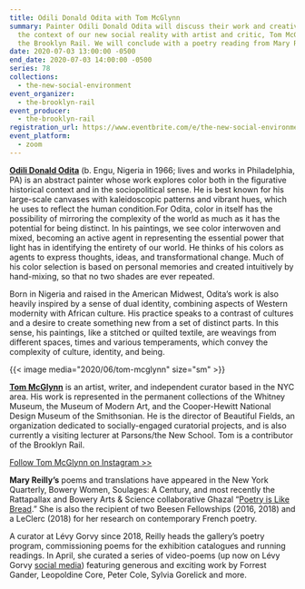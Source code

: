 ```yaml
---
title: Odili Donald Odita with Tom McGlynn
summary: Painter Odili Donald Odita will discuss their work and creative life in
  the context of our new social reality with artist and critic, Tom McGlynn of
  the Brooklyn Rail. We will conclude with a poetry reading from Mary Reilly.
date: 2020-07-03 13:00:00 -0500
end_date: 2020-07-03 14:00:00 -0500
series: 78
collections:
  - the-new-social-environment
event_organizer:
  - the-brooklyn-rail
event_producer:
  - the-brooklyn-rail
registration_url: https://www.eventbrite.com/e/the-new-social-environment-78-odili-donald-odita-tickets-111191051428
event_platform:
  - zoom
---
```

**[Odili Donald Odita](https://jackshainman.com/artists/odili_donald_odita)** (b. Engu, Nigeria in 1966; lives and works in Philadelphia, PA) is an abstract painter whose work explores color both in the figurative historical context and in the sociopolitical sense. He is best known for his large-scale canvases with kaleidoscopic patterns and vibrant hues, which he uses to reflect the human condition.For Odita, color in itself has the possibility of mirroring the complexity of the world as much as it has the potential for being distinct. In his paintings, we see color interwoven and mixed, becoming an active agent in representing the essential power that light has in identifying the entirety of our world. He thinks of his colors as agents to express thoughts, ideas, and transformational change. Much of his color selection is based on personal memories and created intuitively by hand-mixing, so that no two shades are ever repeated.

Born in Nigeria and raised in the American Midwest, Odita’s work is also heavily inspired by a sense of dual identity, combining aspects of Western modernity with African culture. His practice speaks to a contrast of cultures and a desire to create something new from a set of distinct parts. In this sense, his paintings, like a stitched or quilted textile, are weavings from different spaces, times and various temperaments, which convey the complexity of culture, identity, and being.

{{< image media="2020/06/tom-mcglynn" size="sm" >}}

**[Tom McGlynn](www.tommcglynnart.com)** is an artist, writer, and independent curator based in the NYC area. His work is represented in the permanent collections of the Whitney Museum, the Museum of Modern Art, and the Cooper-Hewitt National Design Museum of the Smithsonian. He is the director of Beautiful Fields, an organization dedicated to socially-engaged curatorial projects, and is also currently a visiting lecturer at Parsons/the New School. Tom is a contributor of the Brooklyn Rail.

[Follow Tom McGlynn on Instagram >>](https://www.instagram.com/tom_mcglynn/)

**Mary Reilly’s** poems and translations have appeared in the New York Quarterly, Bowery Women, Soulages: A Century, and most recently the Rattapallax and Bowery Arts & Science collaborative Ghazal “[Poetry is Like Bread](https://poets.org/poem/you-1).” She is also the recipient of two Beesen Fellowships (2016, 2018) and a LeClerc (2018) for her research on contemporary French poetry.

A curator at Lévy Gorvy since 2018, Reilly heads the gallery’s poetry program, commissioning poems for the exhibition catalogues and running readings. In April, she curated a series of video-poems (up now on Lévy Gorvy [social media](https://www.instagram.com/levygorvy/?hl=en)) featuring generous and exciting work by Forrest Gander, Leopoldine Core, Peter Cole, Sylvia Gorelick and more.